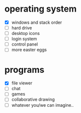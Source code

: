 # operating system

- [x] windows and stack order
- [ ] hard drive
- [ ] desktop icons
- [ ] login system
- [ ] control panel
- [ ] more easter eggs

# programs

- [x] file viewer
- [ ] chat
- [ ] games
- [ ] collaborative drawing
- [ ] whatever you/we can imagine..
